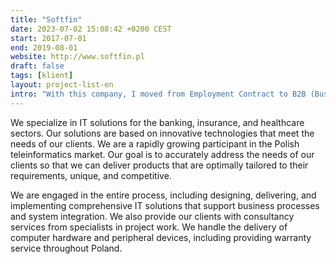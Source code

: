 ```yaml
---
title: "Softfin"
date: 2023-07-02 15:08:42 +0200 CEST
start: 2017-07-01
end: 2019-08-01
website: http://www.softfin.pl
draft: false
tags: [klient]
layout: project-list-en
intro: "With this company, I moved from Employment Contract to B2B (Business-to-Business Contract). The company leader, a tech lead from Allianz and myself, we all met in Allianz headquarters in Warsaw and after the interview we agreed on the project to undertake and other details."
---
```


We specialize in IT solutions for the banking, insurance, and healthcare sectors. Our solutions are based on innovative technologies that meet the needs of our clients. We are a rapidly growing participant in the Polish teleinformatics market. Our goal is to accurately address the needs of our clients so that we can deliver products that are optimally tailored to their requirements, unique, and competitive.

We are engaged in the entire process, including designing, delivering, and implementing comprehensive IT solutions that support business processes and system integration. We also provide our clients with consultancy services from specialists in project work. We handle the delivery of computer hardware and peripheral devices, including providing warranty service throughout Poland.